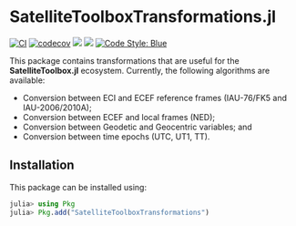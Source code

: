 SatelliteToolboxTransformations.jl
==================================

[![CI](https://github.com/JuliaSpace/SatelliteToolboxTransformations.jl/actions/workflows/ci.yml/badge.svg)](https://github.com/JuliaSpace/SatelliteToolboxTransformations.jl/actions/workflows/ci.yml)
[![codecov](https://codecov.io/gh/JuliaSpace/SatelliteToolboxTransformations.jl/branch/main/graph/badge.svg?token=SH31IN1JXM)](https://codecov.io/gh/JuliaSpace/SatelliteToolboxTransformations.jl)
[![](https://img.shields.io/badge/docs-stable-blue.svg)][docs-stable-url]
[![](https://img.shields.io/badge/docs-dev-blue.svg)][docs-dev-url]
[![Code Style: Blue](https://img.shields.io/badge/code%20style-blue-4495d1.svg)](https://github.com/invenia/BlueStyle)


This package contains transformations that are useful for the **SatelliteToolbox.jl**
ecosystem. Currently, the following algorithms are available:

- Conversion between ECI and ECEF reference frames (IAU-76/FK5 and IAU-2006/2010A);
- Conversion between ECEF and local frames (NED);
- Conversion between Geodetic and Geocentric variables; and
- Conversion between time epochs (UTC, UT1, TT).

## Installation

This package can be installed using:

``` julia
julia> using Pkg
julia> Pkg.add("SatelliteToolboxTransformations")
```

[docs-dev-url]: https://juliaspace.github.io/SatelliteToolboxTransformations.jl/dev
[docs-stable-url]: https://juliaspace.github.io/SatelliteToolboxTransformations.jl/stable
